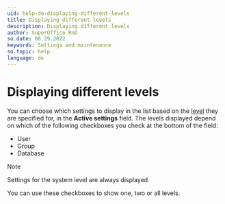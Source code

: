 ```yaml
---
uid: help-de-displaying-different-levels
title: Displaying different levels
description: Displaying different levels
author: SuperOffice RnD
so.date: 06.29.2022
keywords: Settings and maintenance
so.topic: help
language: de
---
```


# Displaying different levels

You can choose which settings to display in the list based on the [level][1] they are specified for, in the **Active settings** field. The levels displayed depend on which of the following checkboxes you check at the bottom of the field:

* User
* Group
* Database

> [!NOTE]
> Settings for the system level are always displayed.

You can use these checkboxes to show one, two or all levels.

<!-- Referenced links -->
[1]: levels-for-preference-settings.md

<!-- Referenced images -->

